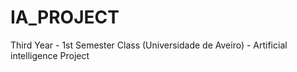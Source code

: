 # IA_PROJECT
Third Year - 1st Semester Class (Universidade de Aveiro) - Artificial intelligence Project
